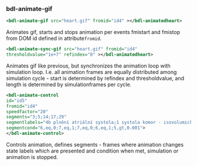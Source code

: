 ### bdl-animate-gif
```xml
<bdl-animate-gif src="heart.gif" fromid="id4" ></bdl-animatedheart> 
```

Animates gif, starts and stops animation per events fmistart and fmistop from DOM id defined in attribute`fromid`.
 

```xml
<bdl-animate-sync-gif src="heart.gif" fromid="id4" 
thresholdvalue="1e+7" refindex="8" ></bdl-animatedheart> 
```
Animates gif like previous, but synchronizes the animation loop with simulation loop.
I.e. all animation frames are equally distributed among simulation cycle - start is determined by 
refindex and thresholdvalue, and length is determined by simulationframes per cycle.

```xml
<bdl-animate-control 
id="id5" 
fromid="id4" 
speedfactor="20" 
segments="3;5;14;17;29" 
segmentlabels="4b plnění atriální systola;1 systola komor - isovolumická kontrakce;2 systola komor - ejekce;3 isovolumická relaxace;4a plnění" 
segmentcond="6,eq,0;7,eq,1;7,eq,0;6,eq,1;5,gt,0.001">
</bdl-animate-control>
```

Controls animation, defines segments - frames where animation changes state
labels which are presented and condition when met, simulation or animation is stopped.


